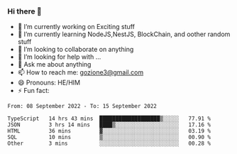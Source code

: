 ### Hi there 👋

<!--
**charlieScript/charlieScript** is a ✨ _special_ ✨ repository because its `README.md` (this file) appears on your GitHub profile.

Here are some ideas to get you started: -->

- 🔭 I’m currently working on Exciting stuff
- 🌱 I’m currently learning NodeJS,NestJS, BlockChain, and oother random stuff
- 👯 I’m looking to collaborate on anything
- 🤔 I’m looking for help with ...
- 💬 Ask me about anything
- 📫 How to reach me: gozione3@gmail.com
- 😄 Pronouns: HE/HIM
- ⚡ Fun fact: 
<!--START_SECTION:waka-->

```text
From: 08 September 2022 - To: 15 September 2022

TypeScript   14 hrs 43 mins  ███████████████████▒░░░░░   77.91 %
JSON         3 hrs 14 mins   ████▒░░░░░░░░░░░░░░░░░░░░   17.16 %
HTML         36 mins         ▓░░░░░░░░░░░░░░░░░░░░░░░░   03.19 %
SQL          10 mins         ▒░░░░░░░░░░░░░░░░░░░░░░░░   00.90 %
Other        3 mins          ░░░░░░░░░░░░░░░░░░░░░░░░░   00.28 %
```

<!--END_SECTION:waka-->
